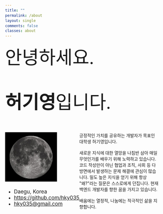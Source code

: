 ```yaml
---
title: ""
permalink: /about
layout: single
comments: false
classes: about
---
```


<div style="width: 100%; height: 100%; box-sizing: none;">
    <div style="font-family: 'Noto Sans KR'; font-size: 60px; width: 100%;">
        안녕하세요. <br/>
        <p style="font-weight: 900; display: inline-block;">허기영</p>입니다.
    </div>
    <div style="display: flex; width: 100%;">
        <div style="width: 500px;">
            <div style="margin-bottom: 20px;">
                <img src="/assets/moon.jpg" alt="about_me" width="70%">
            </div>
            <ul class="author__urls social-icons" style="font-size: 17px;">
                <li itemprop="homeLocation" itemscope itemtype="https://schema.org/Place">
                <i class="fas fa-fw fa-map-marker-alt" aria-hidden="true"></i> <span itemprop="name">  Daegu, Korea</span>
                </li>
                <li>
                <a href="https://github.com/hky035" itemprop="sameAs" rel="nofollow noopener noreferrer">
                    <i class="fab fa-fw fa-github" aria-hidden="true"></i><span class="label">  https://github.com/hky035</span>
                </a>
                </li>
                <li>
                <a href="mailto:hky035@gmail.com">
                    <meta itemprop="email" content="hky035@gmail.com" />
                    <i class="fas fa-fw fa-envelope-square" aria-hidden="true"></i><span class="label">  hky035@gmail.com</span>
                </a>
                </li>
            </ul>
        </div>
        <div style="width: 700px;">
            긍정적인 가치를 공유하는 개발자가 목표인 대학생 허기영입니다. <br/> <br/>
            새로운 지식에 대한 열망을 나침반 삼아 매일 무엇인가를 배우기 위해 노력하고 있습니다. 코드 작성만이 아닌 협업과 조직, 사회 등 다방면에서 발생하는 문제 해결에 관심이 많습니다. 밀도 높은 지식을 얻기 위해 항상 "왜?"라는 질문은 스스로에게 던집니다. 현재 백엔드 개발자를 향한 꿈을 가지고 있습니다.<br/><br/>
            배움에는 열정적, 나눔에는 적극적인 삶을 지향합니다.
        </div>
    </div>
</div>


